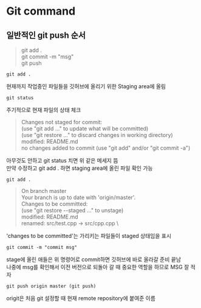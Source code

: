 # Git command

## 일반적인 git push 순서

> git add   . \
git commit  -m "msg" \
git push

    git add .

현재까지 작업중인 파일들을 깃허브에 올리기 위한 Staging area에 올림

    git status

주기적으로 현재 파일의 상태 체크
> Changes not staged for commit: \
  (use "git add <file>..." to update what will be committed) \
  (use "git restore <file>..." to discard changes in working directory) \
	modified:   README.md \
no changes added to commit (use "git add" and/or "git commit -a")


아무것도 안하고 git status 치면 위 같은 메세지 뜸 \
만약 수정하고 git add . 하면 staging area에 올린 파일 확인 가능

    git add .

>On branch master \
Your branch is up to date with 'origin/master'. \
Changes to be committed: \
  (use "git restore --staged <file>..." to unstage) \
	modified:   README.md \
	renamed:    src/test.cpp -> src/cpp.cpp \

'changes to be committed'는 가리키는 파일들이 staged 상태임을 표시

    git commit -m "commit msg"

stage에 올린 애들은 위 명령어로 commit하면 깃허브에 바로 올라갈 준비 끝남 \
나중에 msg를 확인해서 이전 버전으로 되돌아 갈 때 중요한 역할을 하므로 MSG 잘 적자

    git push origin master (git push)

origit은 처음 git 설정할 때 현재 remote repository에 붙여준 이름



